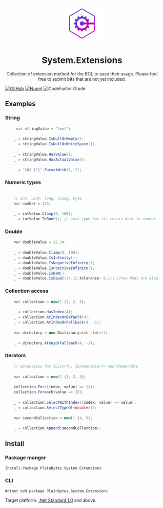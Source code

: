 <p align="center">
    <img width="128" align="center" src="assets/system-extensions.png" >
</p>

<h1 align="center">
  System.Extensions
</h1>

<p align="center">
 Collection of extension method for the BCL to ease their usage. Please feel free to submit bits that are not yet included.
</p>

[![GitHub](https://img.shields.io/github/license/PlainBytes/PlainBytes.System.Extensions)](https://github.com/PlainBytes/PlainBytes.System.Extensions/blob/master/LICENSE) [![Nuget](https://img.shields.io/nuget/dt/PlainBytes.System.Extensions)](https://www.nuget.org/packages/PlainBytes.System.Extensions/) ![CodeFactor Grade](https://img.shields.io/codefactor/grade/github/PlainBytes/PlainBytes.System.Extensions/master)
<p align="center">
 
</p>

## Examples
### String
```csharp
     var stringValue = "text";

    _ = stringValue.IsNullOrEmpty();
    _ = stringValue.IsNullOrWhiteSpace();

    _ = stringValue.HasValue();
    _ = stringValue.HasActualValue();

    _ = "{0} {1}".FormatWith(1, 2);
```
### Numeric types
```csharp

    // Int, uint, long, ulong, byte
    var number = 123;

    _ = intValue.Clamp(0, 100);
    _ = intValue.ToBool(); // each type has its revers bool to number.
```
### Double
```csharp
    var doubleValue = 12.34;

    _ = doubleValue.Clamp(0, 100);
    _ = doubleValue.IsInfinity();
    _ = doubleValue.IsNegativeInfinity();
    _ = doubleValue.IsPositiveInfinity();
    _ = doubleValue.IsNaN();
    _ = doubleValue.IsEqual(34.12,tolerance: 0.1); //two NaNs are also evaluated as equals
```

### Collection access
```csharp
    var collection = new[] {1, 2, 3};
    
    _ = collection.HasIndex(4);
    _ = collection.AtIndexOrDefault(4);
    _ = collection.AtIndexOrFallback(4, -1);

    var directory = new Dictionary<int, int>();

    _ = directory.AtKeyOrFallback(4, -1);
```
### Iterators
```csharp
    // Extensions for IList<T>, IEnumerable<T> and Enumerable

    var collection = new[] {1, 2, 3};

    collection.For((index, value) => {});
    collection.Foreach(value => {});

    _ = collection.SelectWithIndex((index, value) => value);
    _ = collection.SelectTypeOf<double>();

    var secondCollection = new[] {4, 5};

    _ = collection.Append(secondCollection);
```

## Install

### Package manger

    Install-Package PlainBytes.System.Extensions

### CLI

    dotnet add package PlainBytes.System.Extensions

Target platform: [.Net Standard 1.0](https://docs.microsoft.com/en-us/dotnet/standard/net-standard) and above.
